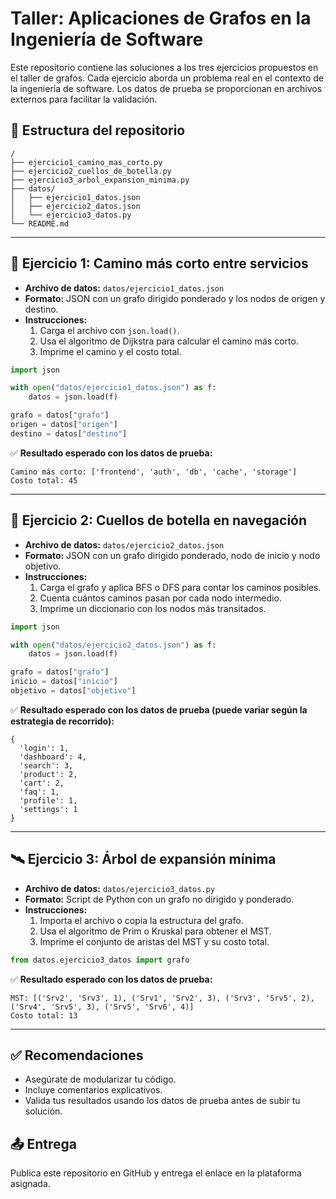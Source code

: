 # Taller: Aplicaciones de Grafos en la Ingeniería de Software

Este repositorio contiene las soluciones a los tres ejercicios propuestos en el taller de grafos. Cada ejercicio aborda un problema real en el contexto de la ingeniería de software. Los datos de prueba se proporcionan en archivos externos para facilitar la validación.

## 📁 Estructura del repositorio

```
/
├── ejercicio1_camino_mas_corto.py
├── ejercicio2_cuellos_de_botella.py
├── ejercicio3_arbol_expansion_minima.py
├── datos/
│   ├── ejercicio1_datos.json
│   ├── ejercicio2_datos.json
│   └── ejercicio3_datos.py
└── README.md
```

---

## 🚀 Ejercicio 1: Camino más corto entre servicios

- **Archivo de datos:** `datos/ejercicio1_datos.json`
- **Formato:** JSON con un grafo dirigido ponderado y los nodos de origen y destino.
- **Instrucciones:**
  1. Carga el archivo con `json.load()`.
  2. Usa el algoritmo de Dijkstra para calcular el camino más corto.
  3. Imprime el camino y el costo total.

```python
import json

with open("datos/ejercicio1_datos.json") as f:
    datos = json.load(f)

grafo = datos["grafo"]
origen = datos["origen"]
destino = datos["destino"]
```

✅ **Resultado esperado con los datos de prueba:**
```
Camino más corto: ['frontend', 'auth', 'db', 'cache', 'storage']
Costo total: 45
```

---

## 🧭 Ejercicio 2: Cuellos de botella en navegación

- **Archivo de datos:** `datos/ejercicio2_datos.json`
- **Formato:** JSON con un grafo dirigido ponderado, nodo de inicio y nodo objetivo.
- **Instrucciones:**
  1. Carga el grafo y aplica BFS o DFS para contar los caminos posibles.
  2. Cuenta cuántos caminos pasan por cada nodo intermedio.
  3. Imprime un diccionario con los nodos más transitados.

```python
import json

with open("datos/ejercicio2_datos.json") as f:
    datos = json.load(f)

grafo = datos["grafo"]
inicio = datos["inicio"]
objetivo = datos["objetivo"]
```

✅ **Resultado esperado con los datos de prueba (puede variar según la estrategia de recorrido):**
```
{
  'login': 1,
  'dashboard': 4,
  'search': 3,
  'product': 2,
  'cart': 2,
  'faq': 1,
  'profile': 1,
  'settings': 1
}
```

---

## 🛰️ Ejercicio 3: Árbol de expansión mínima

- **Archivo de datos:** `datos/ejercicio3_datos.py`
- **Formato:** Script de Python con un grafo no dirigido y ponderado.
- **Instrucciones:**
  1. Importa el archivo o copia la estructura del grafo.
  2. Usa el algoritmo de Prim o Kruskal para obtener el MST.
  3. Imprime el conjunto de aristas del MST y su costo total.

```python
from datos.ejercicio3_datos import grafo
```

✅ **Resultado esperado con los datos de prueba:**
```
MST: [('Srv2', 'Srv3', 1), ('Srv1', 'Srv2', 3), ('Srv3', 'Srv5', 2), ('Srv4', 'Srv5', 3), ('Srv5', 'Srv6', 4)]
Costo total: 13
```

---

## ✅ Recomendaciones

- Asegúrate de modularizar tu código.
- Incluye comentarios explicativos.
- Valida tus resultados usando los datos de prueba antes de subir tu solución.

## 📤 Entrega

Publica este repositorio en GitHub y entrega el enlace en la plataforma asignada.